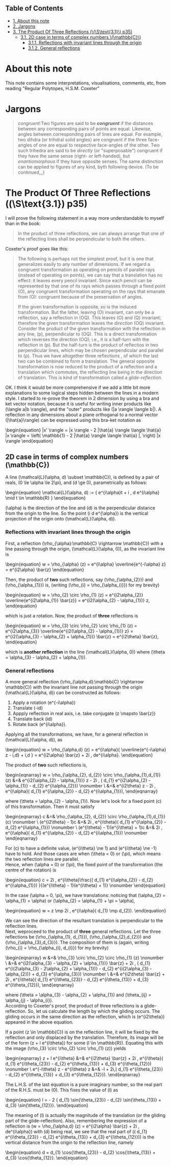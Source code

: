 <div id="table-of-contents">
<h2>Table of Contents</h2>
<div id="text-table-of-contents">
<ul>
<li><a href="#sec-1">1. About this note</a></li>
<li><a href="#sec-2">2. Jargons</a></li>
<li><a href="#sec-3">3. The Product Of Three Reflections (\(\S\text{3.1}\) p35)</a>
<ul>
<li><a href="#sec-3-1">3.1. 2D case in terms of complex numbers \(\mathbb{C}\)</a>
<ul>
<li><a href="#sec-3-1-1">3.1.1. Reflections with invariant lines through the origin</a></li>
<li><a href="#sec-3-1-2">3.1.2. General reflections</a></li>
</ul>
</li>
</ul>
</li>
</ul>
</div>
</div>


# About this note<a id="sec-1" name="sec-1"></a>

This note contains some interpretations, visualisations, comments, etc, from reading "Regular Polytopes, H.S.M. Coxeter"

# Jargons<a id="sec-2" name="sec-2"></a>

> *congruent*:Two figures are said to be ***congruent*** if the distances between any corresponding pairs of points are equal. Likewise, angles between corresponding pairs of lines are equal. 
> For example, two dihdra (or trihdral solid angles) are congruent if the three face-angles of one are equal to respective face-angles of the other. 
> Two such trihedra are said to be *directly* (or "superposable") congruent if they have the same sense (right- or left-handed), but *enantiomorphous* if they have opposite senses. 
> The same distinction can be applied to figures of any kind, byth following device. (To be continued,,,)

# The Product Of Three Reflections (\(\S\text{3.1}\) p35)<a id="sec-3" name="sec-3"></a>

I will prove the following statement in a way more understandable to myself than in the book:

> In the product of three reflections, we can always arrange that one of the reflecting lines shall be perpendicular to both the others.

Coxeter's proof goes like this:

> The following is perhaps not the simplest proof, but it is one that generalizes easily to any number of dimensions.
>  If we regard a congruent transformation as operating on pencils of parallel rays (instead of operating on points), we can say that a translation has no effect: it leaves every pencil invariant.
>  Since each pencil can be represented by that one of its rays which passes through a fixed point \(O\),
>  any congruent transformation operating on the rays that emanate from \(O\): congruent because of the preservation of angles.
> 
> If the given transformation is opposite, so is the induced transformation.
>  But the latter, leaving \(O\) invariant, can only be a reflection, say a reflection in \(OQ\).
>  This leaves  \(O\) and \(Q\) invariant; therefore the given transformation leaves the *direction* \(OQ\) invariant.
>  Consider the product of the given transformation with the reflection in any line, \(p\), perpendicular to \(OQ\).
>  This is a direct transformation which reverses the direction \(OQ\); i.e., it is a half-turn with the reflection in \(p\).
>  But the half-turn is the product of reflectios in two perpendicular lines, which may be chosen perpendicular and parallel to \(p\).
>  Thus we have altogether three reflections , of which the last two can be combined to form a translation.
>  The general opposite transformation is now reduced to the product of a reflection and a translation which commutes, the reflecting line being in the direction of translation.
>  This is kind of transformation called  a *glide-reflection*.

OK. I think it would be more comprehensive if we add a little bit more explanations to some logical steps hidden between the lines in a modern style. 
I started to re-prove the theorem in 2 dimension by using a bra and ket vector notation, because it is useful for writing inner products like \(\langle a|b \rangle\), 
and the "outer" products like \(|a \rangle \langle b|\). A reflection in any dimensions about a plane orthoganal to a normal vector \(|\hat{a}\rangle\) can be expressed using this bra-ket notation as

\begin{equation}
|x' \rangle = |x \rangle - 2 |\hat{a} \rangle \langle \hat{a} |x \rangle = \left( \mathbb{1} - 2 |\hat{a} \rangle \langle \hat{a}  |\, \right) |x \rangle
\end{equation}

## 2D case in terms of complex numbers \(\mathbb{C}\)<a id="sec-3-1" name="sec-3-1"></a>

A line \(\mathcal{L}(\alpha, d) \subset \mathbb{C}\), is defined by a pair of reals, \(0 \le \alpha \le 2\pi\), and \(d \ge 0\), parametrically as follows:

\begin{equation}
\mathcal{L}(\alpha, d) := \{ e^{i\alpha}t + i \, d e^{i\alpha} \mid t \in \mathbb{R} \}
\end{equation}

\(\alpha\) is the direction of the line and \(d\) is the perpendicular distance from the origin to the line. So the point \(i d e^{\alpha}\) is the vertical projection of the origin onto \(\mathcal{L}(\alpha, d)\).

### Reflections with invariant lines through the origin<a id="sec-3-1-1" name="sec-3-1-1"></a>

First, a reflection \(\rho_{\alpha}:\mathbb{C} \rightarrow \mathbb{C}\) with a line passing through the origin, \(\mathcal{L}(\alpha, 0)\), as the invariant line is

\begin{equation}
w = \rho_{\alpha} (z) = e^{i\alpha} \overline{e^{-i\alpha} z} = e^{i2\alpha} \bar{z}
\end{equation}

Then, the product of **two** such reflections, say \(\rho_{\alpha_{2}}\) and \(\rho_{\alpha_{1}}\) is, (writing \(\rho_{i} = \rho_{\alpha_{i}}\) for my brevity)

\begin{equation}
w = \rho_{2} \circ \rho_{1} (z) = e^{i2\alpha_{2}} \overline{e^{i2\alpha_{1}} \bar{z}} = e^{i2(\alpha_{2} - \alpha_{1})} z,
\end{equation}

which is just a rotation. Now, the product of **three** reflections is

\begin{equation}
w = \rho_{3} \circ \rho_{2} \circ \rho_{1} (z) = e^{i2\alpha_{3}} \overline{e^{i2(\alpha_{2} - \alpha_{1})} z} = e^{i2(\alpha_{3} - \alpha_{2} + \alpha_{1})} \bar{z} = e^{i2\theta} \bar{z},
\end{equation}

which is **another reflection** in the line \(\mathcal{L}(\alpha, 0)\) where \(\theta = \alpha_{3} - \alpha_{2} + \alpha_{1}\).  

### General reflections<a id="sec-3-1-2" name="sec-3-1-2"></a>

A more general reflection \(\rho_{\alpha,d}:\mathbb{C} \rightarrow \mathbb{C}\) with the invariant line not passing through the origin \(\mathcal{L}(\alpha, d)\) can be constructed as follows:
1.  Apply a rotation \(e^{-i\alpha}\)
2.  Translate \(-id\)
3.  Appply reflection in real axis, i.e. take conjugate \(z \mapsto \bar{z}\)
4.  Translate back \(id\)
5.  Rotate back \(e^{i\alpha}\).

Applying all the transformations, we have, for a general reflection in \(\mathcal{L}(\alpha, d)\), as

\begin{equation}
w = \rho_{\alpha,d} (z) = e^{i\alpha}\{ \overline{e^{-i\alpha} z - i\,d} + i\,d \} = e^{i2\alpha} \bar{z} + 2i \, de^{i\alpha}.
\end{equation}

The product of **two** such reflections is,

\begin{eqnarray}
w = \rho_{\alpha_{2}, d_{2}} \circ \rho_{\alpha_{1},d_{1}} (z) &=& e^{i2(\alpha_{2} - \alpha_{1})} z - 2i \, ( d_{1} e^{i2\alpha_{2} - \alpha_{1}} - d_{2} e^{i\alpha_{2}})  \nonumber \\
&=& e^{i2\theta} z - 2i \, e^{i\alpha}( d_{1} e^{i\alpha_{2}} - d_{2} e^{i\alpha_{1}}),
\end{eqnarray}

where \(\theta = \alpha_{2} - \alpha_{1}\). Now let's look for a fixed point \(c\) of this transformation. Then it must satisfy

\begin{eqnarray}
c &=&  \rho_{\alpha_{2}, d_{2}} \circ \rho_{\alpha_{1},d_{1}} (c) \nonumber \\
(e^{i2\theta} - 1)c &=&  2i \, e^{i\theta}( d_{1} e^{i\alpha_{2}} - d_{2} e^{i\alpha_{1}}) \nonumber  \\
(e^{i\theta} - 1)(e^{i\theta} + 1)c &=&  2i \, e^{i\alpha}( d_{1} e^{i\alpha_{2}} - d_{2} e^{i\alpha_{1}}) \nonumber 
\end{eqnarray}

For \(c\) to have a definite value, \(e^{i\theta} \ne 1\)  and \(e^{i\theta} \ne -1\) have to hold. And those cases are when \(\theta = 0\) or \(\pi\), which means the two reflection lines are parallel.  
Hence, when \(\alpha = 0\) or \(\pi\), the fixed point of the transformation (the centre of the rotation) is

\begin{equation}
c =  2i \, e^{i\theta}\frac{( d_{1} e^{i\alpha_{2}} - d_{2} e^{i\alpha_{1}}) }{(e^{i\theta} - 1)(e^{i\theta} + 1)} \nonumber 
\end{equation}

In the case \(\alpha = 0, \pi\), we have translations: noticing that \(\alpha_{2} = \alpha_{1} = \alpha\) or \(\alpha_{2} = \alpha_{1} + \pi = \alpha\),

\begin{equation}
w = z \mp 2i \, e^{i\alpha}( d_{1} \mp d_{2}).
\end{equation}

We can see the direction of the resultant translation is perpendicular to the reflection lines.  
Next, weproceed to the product of **three** general reflections. Let the three reflections be \(\rho_{\alpha_{1}, d_{1}}\), \(\rho_{\alpha_{2},d_{2}}\) and \(\rho_{\alpha_{3},d_{3}}\).
The composition of them is (again, writing \(\rho_{i} = \rho_{\alpha_{i}, d_{i}}\) for my brevity)

\begin{eqnarray}
w &=& \rho_{3} \circ \rho_{2} \circ \rho_{1} (z) \nonumber \\
  &=& e^{i2(\alpha_{3} - \alpha_{2} + \alpha_{1})} \bar{z} + 2i \, ( d_{1} e^{i(2\alpha_{3} - 2\alpha_{2} + \alpha_{1})} - d_{2} e^{i(2\alpha_{3} - \alpha_{2})} + d_{3} e^{i\alpha_{3}})  \nonumber \\
  &=& e^{i2\theta} \bar{z} + 2i \, e^{i\theta}( d_{1} e^{i\theta_{23}} - d_{2} e^{i\theta_{13}} + d_{3} e^{i\theta_{12}}),
\end{eqnarray}

where \(\theta = \alpha_{3} - \alpha_{2} + \alpha_{1}\) and \(\theta_{ij} = \alpha_{j} - \alpha_{i}\).  
According to Coxeter's proof, the product of three reflections is a glide-reflection. So, let us calculate the length by which the gliding occurs.
The gliding occurs in the same direction as the reflection, which is \(e^{i2\theta}\) appeared in the above equation.

If a point \(z \in \mathbb{C}\) is on the reflection line, it will be fixed by the reflection and only displaced by the translation. 
Therefore, its image will be of the form \(z + l e^{i\theta}\) for some \(l \in \mathbb{R}\).
Equating this with the image \(\rho_{3} \circ \rho_{2} \circ \rho_{1} (z)\) yields

\begin{eqnarray}
z + l e^{i\theta}  &=& e^{i2\theta} \bar{z} + 2i \, e^{i\theta}( d_{1} e^{i\theta_{23}} - d_{2} e^{i\theta_{13}} + d_{3} e^{i\theta_{12}}) \nonumber \\
e^{-i\theta} z - e^{i\theta} z  &=& -l + 2i\,( d_{1} e^{i\theta_{23}} - d_{2} e^{i\theta_{13}} + d_{3} e^{i\theta_{12}}). 
\end{eqnarray}

The L.H.S. of the last equation is a pure imaginary number, so the real part of the R.H.S. must be \(0\). 
This fixes the value of \(l\) as

\begin{equation}
l = - 2 \{ d_{1} \sin{\theta_{23}} - d_{2} \sin{\theta_{13}} + d_{3} \sin{\theta_{12}}\}.
\end{equation}

The meaning of \(l\) is actually the magnitude of the translation (or the gliding part of the glide-reflection).
Also, remembering the expression of a reflection is \(w = \rho_{\alpha,d} (z) = e^{i2\alpha} \bar{z} + 2i \, de^{i\alpha}\) with \(d\) being real, 
we see that the real part of \(( d_{1} e^{i\theta_{23}} - d_{2} e^{i\theta_{13}} + d_{3} e^{i\theta_{12}})\) is the vertical distance from the origin to the reflection line, namely

\begin{equation}
d = d_{1} \cos{\theta_{23}} - d_{2} \cos{\theta_{13}} + d_{3} \cos{\theta_{12}}.
\end{equation}
